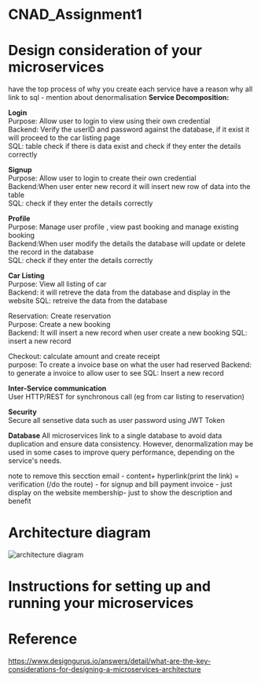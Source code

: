 # CNAD_Assignment1


# Design consideration of your microservices

have the top process of why you create each service
have a reason why all link to sql - mention about denormalisation
**Service Decomposition:**<br /> 

**Login**<br /> 
Purpose: Allow user to login to view using their own credential<br /> 
Backend: Verify the userID and password against the database, if it exist it will proceed to the car listing page<br /> 
SQL: table check if there is data exist and check if they enter the details correctly <br /> 

**Signup** <br /> 
Purpose: Allow user to login to create their own credential<br /> 
Backend:When user enter new record it will insert new row of data into the table<br /> 
SQL: check if they enter the details correctly <br /> 

**Profile**<br /> 
Purpose: Manage user profile , view past booking and manage existing booking<br /> 
Backend:When user modify the details the database will update or delete the record in the database<br /> 
SQL: check if they enter the details correctly <br /> 

**Car Listing**<br /> 
Purpose: View all listing of car<br /> 
Backend: it will retreve the data from the database and display in the website
SQL: retreive the data from the database

Reservation: Create reservation<br /> 
Purpose: Create a new booking<br /> 
Backend: It will insert a new record when user create a new booking
SQL: insert a new record

Checkout: calculate amount and create receipt<br /> 
purpose: To create a invoice base on what the user had reserved
Backend: to generate a invoice to allow user to see
SQL: Insert a new record

**Inter-Service communication**<br /> 
User HTTP/REST for synchronous call (eg from car listing to reservation)<br /> 

**Security**<br /> 
Secure all sensetive data such as user password using JWT Token<br /> 

**Database**
All microservices link to a single database to avoid data duplication and ensure data consistency. However, denormalization may be used in some cases to improve query performance, depending on the service's needs.

note to remove this secction 
email  - content+ hyperlink(print the link) = verification (/do the route) - for signup and bill payment
invoice - just display on the website
membership- just to show the description and benefit

# Architecture diagram
![architecture diagram](https://github.com/user-attachments/assets/57d6a3d3-3063-4e9e-9ace-a66fd00122d4)

# Instructions for setting up and running your microservices





# Reference
https://www.designgurus.io/answers/detail/what-are-the-key-considerations-for-designing-a-microservices-architecture
